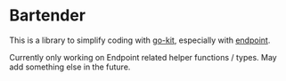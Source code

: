 Bartender
=========

This is a library to simplify coding with [go-kit](https://github.com/go-kit/kit),
especially with [endpoint](https://github.com/go-kit/kit/blob/master/endpoint/endpoint.go).

Currently only working on Endpoint related helper functions / types.
May add something else in the future.

